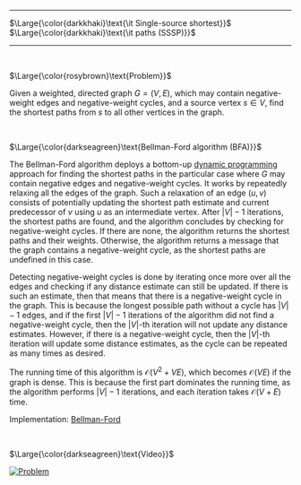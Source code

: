 _____________________________________
$\Large{\color{darkkhaki}\text{\it Single-source shortest}}$  
$\Large{\color{darkkhaki}\text{\it paths (SSSP)}}$
_____________________________________

<br />

$\Large{\color{rosybrown}\text{Problem}}$

Given a weighted, directed graph $G = (V,E)$, which may contain negative-weight edges and negative-weight cycles, and a source vertex $s \in V$, find the shortest paths from $s$ to all other vertices in the graph.

<br />

$\Large{\color{darkseagreen}\text{Bellman-Ford algorithm (BFA)}}$

The Bellman-Ford algorithm deploys a bottom-up [dynamic programming](https://github.com/pl3onasm/CLRS/tree/main/algorithms/dynamic-programming) approach for finding the shortest paths in the particular case where $G$ may contain negative edges and negative-weight cycles. It works by repeatedly relaxing all the edges of the graph. Such a relaxation of an edge $(u,v)$ consists of potentially updating the shortest path estimate and current predecessor of $v$ using $u$ as an intermediate vertex. After $|V|-1$ iterations, the shortest paths are found, and the algorithm concludes by checking for negative-weight cycles. If there are none, the algorithm returns the shortest paths and their weights. Otherwise, the algorithm returns a message that the graph contains a negative-weight cycle, as the shortest paths are undefined in this case.

Detecting negative-weight cycles is done by iterating once more over all the edges and checking if any distance estimate can still be updated. If there is such an estimate, then that means that there is a negative-weight cycle in the graph. This is because the longest possible path without a cycle has $|V|-1$ edges, and if the first $|V|-1$ iterations of the algorithm did not find a negative-weight cycle, then the $|V|$-th iteration will not update any distance estimates. However, if there is a negative-weight cycle, then the $|V|$-th iteration will update some distance estimates, as the cycle can be repeated as many times as desired.

The running time of this algorithm is $\mathcal{O}(V^2 + VE)$, which becomes $\mathcal{O}(VE)$ if the graph is dense. This is because the first part dominates the running time, as the algorithm performs $|V|-1$ iterations, and each iteration takes $\mathcal{O}(V + E)$ time.

Implementation: [Bellman-Ford](https://github.com/pl3onasm/CLRS/blob/main/algorithms/graphs/SSSP-bellman-ford/bfa.c)

<br />

$\Large{\color{darkseagreen}\text{Video}}$

[![Problem](https://img.youtube.com/vi/lyw4FaxrwHg/0.jpg)](https://www.youtube.com/watch?v=lyw4FaxrwHg)
